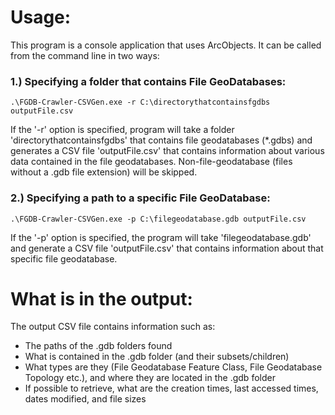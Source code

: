 # Usage:

This program is a console application that uses ArcObjects. It can be called from the command line in two ways:

### 1.) Specifying a folder that contains File GeoDatabases:

    .\FGDB-Crawler-CSVGen.exe -r C:\directorythatcontainsfgdbs outputFile.csv

If the '-r' option is specified, program will take a folder 'directorythatcontainsfgdbs' that contains file geodatabases (\*.gdbs) and generates a CSV file 'outputFile.csv' that contains information about various data contained in the file geodatabases. Non-file-geodatabase (files without a .gdb file extension) will be skipped.

### 2.) Specifying a path to a specific File GeoDatabase:

    .\FGDB-Crawler-CSVGen.exe -p C:\filegeodatabase.gdb outputFile.csv

If the '-p' option is specified, the program will take 'filegeodatabase.gdb' and generate a CSV file 'outputFile.csv' that contains information about that specific file geodatabase.

# What is in the output:

The output CSV file contains information such as:
* The paths of the .gdb folders found
* What is contained in the .gdb folder (and their subsets/children)
* What types are they (File Geodatabase Feature Class, File Geodatabase Topology etc.), and where they are located in the .gdb folder
* If possible to retrieve, what are the creation times, last accessed times, dates modified, and file sizes
